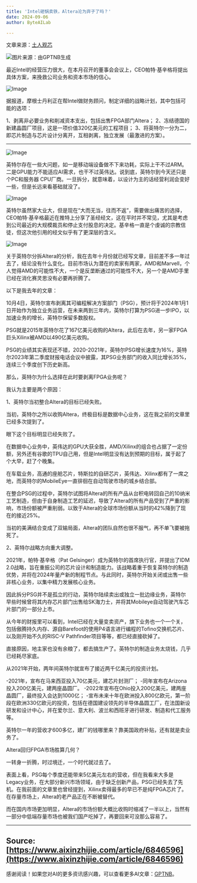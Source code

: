 ```yaml
---
title: 'Intel砸锅卖铁，Altera沦为弃子了吗？'
date: 2024-09-06
author: ByteAILab

---
```


文章来源：[土人观芯](https://mp.weixin.qq.com/s/1IafEcxqkteD281fiMzhow)

![图片来源：由GPTNB生成](http://www.jesonc.com/upload/3B33CB85B496C0CB6FBA4C2BD79320AD/1725428896358/FlUEA80hQ4UTY8OIymJ7AfS0s60w.png)

最近Intel的经营压力很大，在本月召开的董事会会议上，CEO帕特·基辛格将提出具体方案，来挽救公司业务和资本市场的信心。

![Image](http://www.jesonc.com/FjcrSPc9OLP7f029j4Y7N519-Qpd)

据报道，摩根士丹利正在帮Intel做财务顾问，制定详细的战略计划，其中包括可能的选项：

1、剥离非必要业务和削减资本支出，包括出售FPGA部门Altera；
2、冻结德国的新建晶圆厂项目，这是一项价值320亿美元的工程项目；
3、将英特尔一分为二，即芯片制造与芯片设计分离开，互相剥离，独立发展（最激进的方案）。

---


![Image](http://www.jesonc.com/Frzs_7xmGj0-kqycoyW-9HQnADbN)

英特尔存在一些大问题，如一是移动端设备做不下来功耗，实际上干不过ARM。二是GPU能力不能适应AI需求，也干不过英伟达。说到底，英特尔到今天还只是个PC和服务器 CPU厂商。一旦拆分，就意味着，以设计为主的话经营利润会变好一些，但是长远来看基础就没了。

![Image](http://www.jesonc.com/Ftoi4JFDLTG5xpw_ttGVicY2U1ag)

英特尔虽然家大业大，但是现在“大而无当，往而不返”，需要做出痛苦的选择，CEO帕特·基辛格最近在推特上分享了圣经经文，这在平时并不常见，尤其是考虑到公司最近的大规模裁员和停止支付股息的决定。基辛格一直是个虔诚的宗教信徒，但这次他引用的经文似乎有了更深层的含义。

![Image](http://www.jesonc.com/Ftg_I7sFa3wNem9QdtTf6q8jfLyy)

关于英特尔分拆Altera的分析，我在去年十月份就已经写文章，目前差不多一年过去了，结论没有什么变化。目前市场认为潜在的卖家有两家，AMD和Marvell，个人觉得AMD的可能性不大，一个是反垄断通过的可能性不大，另一个是AMD手里已经在消化赛灵思没有必要再折腾了。

以下是我去年的文章：

10月4日，英特尔宣布剥离其可编程解决方案部门（PSG），预计将于2024年1月1日开始作为独立业务运营，在未来两到三年内，英特尔打算为PSG进一步IPO，以加速业务的增长，英特尔保留多数股权。

PSG就是2015年英特尔花了167亿美元收购的Altera，此后在去年，另一家FPGA巨头Xilinx被AMD以490亿美元收购。

PSG的业绩其实表现还不错，2020-2021年，英特尔PSG增长速度为16%，英特尔2023年第二季度财报电话会议中披露，其PSG业务部门的收入同比增长35%，连续三个季度创下历史新高。

那么，英特尔为什么选择在此时要剥离FPGA业务呢？

我认为主要是两个原因：

1、英特尔当初整合Altera的目标已经失败。

当初，英特尔之所以收购Altera，终极目标是数据中心业务，这在我之前的文章里已经多次提到了。

眼下这个目标明显已经失败了。

在数据中心业务中，英伟达的GPU大获全胜，AMD/Xilinx的组合也占据了一定份额，另外还有谷歌的TPU自己用，但是Intel明显没有达到预期的目标，属于起了个大早，赶了个晚集。

在车载业务，高通的座舱芯片，特斯拉的自研芯片，英伟达、Xilinx都有了一席之地，而英特尔的MobileEye一直徘徊在自动驾驶市场的城乡结合部。

在整合PSG的过程中，英特尔试图将Altera的所有产品从台积电转回自己的10纳米工艺制造，但由于自身制造工艺的延迟，导致了Altera的所有产品受到了严重的影响，市场份额被严重削弱。以致于Altera的全球市场份额从当时的42%降到了现在的接近25%。

当初的美满结合变成了双输局面，Altera的团队自然也很不服气，再不单飞要被拖死了。

2、英特尔战略方向重大调整。

2021年，帕特·基辛格（Pat Gelsinger）成为英特尔的首席执行官，并提出了IDM 2.0战略，旨在重振公司的芯片设计和制造能力。该战略着重于恢复英特尔的制造优势，并将在2024年量产新的制程节点。与此同时，英特尔开始关闭或出售一些非核心业务，以集中精力发展核心业务。

因此拆分PSG并不是孤立的行动，英特尔陆续卖出或独立一批边缘业务，英特尔早些时候曾将其内存芯片部门出售给SK海力士，并将其Mobileye自动驾驶汽车芯片部门的一部分上市。

从今年的财报里可以看到，Intel已经在大量变卖资产，旗下业务也一个一个关，包括傲腾持久内存、源自Barefoot的使用P4语言进行编程的Tofino交换机芯片、以及刚开始不久的RISC-V Pathfinder项目等等，都已经直接砍掉了。

直接原因，地主家也没有余粮了，都去搞生产了。英特尔的制造业务太烧钱，几乎已经耗尽家底。

从2021年开始，两年间英特尔就宣布了接近两千亿美元的投资计划。

-2021年，宣布在马来西亚投入70亿美元，建芯片封测厂；
-同年宣布在Arizona投入200亿美元，建两座晶圆厂。
-2022年宣布在Ohio投入200亿美元，建两座晶圆厂，最终投入会达到1000亿；
-宣布未来十年在欧洲投入800亿欧元，第一阶段在欧洲330亿欧元的投资，包括在德国建设领先的半导体晶圆工厂，在法国新设研发和设计中心，并在爱尔兰、意大利、波兰和西班牙进行研发、制造和代工服务等。

英特尔一年的营收才600多亿，建厂的钱哪里来？靠美国政府补贴，还有就是卖业务了。

Altera回归FPGA市场胜算几何？

一转身一折腾，时过境迁，一个时代就过去了。

表面上看，PSG每个季度还能带来5亿美元左右的营收，但在我看来大多是Legacy业务，在大部分新兴市场领域，由于缺乏创新产品，PSG已经失去了先机。在我前面的文章里也曾经提到，Xilinx卖得最多的早已不是纯FPGA芯片了。在存量市场上，Altera的老产品正在不断被替代。

而在国内市场更加明显，Altera的市场份额大概比收购时缩减了一半以上，当然有一部分中低端存量市场也被我们国产吃掉了，再要回来可没那么容易了。

---

Source: [https://www.aixinzhijie.com/article/6846596](https://www.aixinzhijie.com/article/6846596)
---
感谢阅读！如果您对AI的更多资讯感兴趣，可以查看更多AI文章：[GPTNB](https://gptnb.com)。